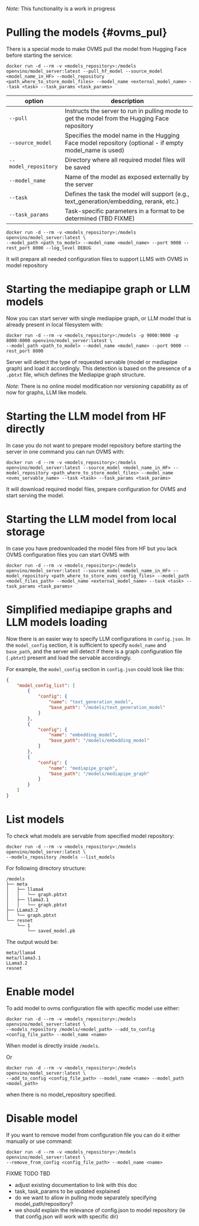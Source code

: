 *Note:*
This functionality is a work in progress

# Pulling the models {#ovms_pul}

There is a special mode to make OVMS pull the model from Hugging Face before starting the service:

```
docker run -d --rm -v <models_repository>:/models openvino/model_server:latest --pull_hf_model --source_model <model_name_in_HF> --model_repository <path_where_to_store_model_files> --model_name <external_model_name> --task <task> --task_params <task_params>
```

| option               | description                                                                                   |
|----------------------|-----------------------------------------------------------------------------------------------|
| `--pull`             | Instructs the server to run in pulling mode to get the model from the Hugging Face repository |
| `--source_model`     | Specifies the model name in the Hugging Face model repository (optional - if empty model_name is used) |
| `--model_repository` | Directory where all required model files will be saved                                        |
| `--model_name`       | Name of the model as exposed externally by the server                                         |
| `--task`             | Defines the task the model will support (e.g., text_generation/embedding, rerank, etc.)                       |
| `--task_params`      | Task-specific parameters in a format to be determined (TBD FIXME)                             |

```
docker run -d --rm -v <models_repository>:/models openvino/model_server:latest \
--model_path <path_to_model> --model_name <model_name> --port 9000 --rest_port 8000 --log_level DEBUG
```

It will prepare all needed configuration files to support LLMS with OVMS in model repository

# Starting the mediapipe graph or LLM models
Now you can start server with single mediapipe graph, or LLM model that is already present in local filesystem with:

```
docker run -d --rm -v <models_repository>:/models -p 9000:9000 -p 8000:8000 openvino/model_server:latest \
--model_path <path_to_model> --model_name <model_name> --port 9000 --rest_port 8000
```

Server will detect the type of requested servable (model or mediapipe graph) and load it accordingly. This detection is based on the presence of a `.pbtxt` file, which defines the Mediapipe graph structure.

*Note*: There is no online model modification nor versioning capability as of now for graphs, LLM like models.

# Starting the LLM model from HF directly

In case you do not want to prepare model repository before starting the server in one command you can run OVMS with:

```
docker run -d --rm -v <models_repository>:/models openvino/model_server:latest --source_model <model_name_in_HF> --model_repository <path_where_to_store_model_files> --model_name <ovms_servable_name> --task <task> --task_params <task_params>
```

It will download required model files, prepare configuration for OVMS and start serving the model.

# Starting the LLM model from local storage

In case you have predownloaded the model files from HF but you lack OVMS configuration files you can start OVMS with
```
docker run -d --rm -v <models_repository>:/models openvino/model_server:latest --source_model <model_name_in_HF> --model_repository <path_where_to_store_ovms_config_files> --model_path <model_files_path> --model_name <external_model_name> --task <task> --task_params <task_params>
```

# Simplified mediapipe graphs and LLM models loading

Now there is an easier way to specify LLM configurations in `config.json`. In the `model_config` section, it is sufficient to specify `model_name` and `base_path`, and the server will detect if there is a graph configuration file (`.pbtxt`) present and load the servable accordingly. 

For example, the `model_config` section in `config.json` could look like this:

```json
{
    "model_config_list": [
        {
            "config": {
                "name": "text_generation_model",
                "base_path": "/models/text_generation_model"
            }
        },
        {
            "config": {
                "name": "embedding_model",
                "base_path": "/models/embedding_model"
            }
        },
        {
            "config": {
                "name": "mediapipe_graph",
                "base_path": "/models/mediapipe_graph"
            }
        }
    ]
}
```
# List models

To check what models are servable from specified model repository:
```
docker run -d --rm -v <models_repository>:/models openvino/model_server:latest \
--models_repository /models --list_models
```

For following directory structure:
```
/models
├── meta
│   ├── llama4
│   │   └── graph.pbtxt
│   ├── llama3.1
│   │   └── graph.pbtxt
├── LLama3.2
│   └── graph.pbtxt
└── resnet
    └── 1
        └── saved_model.pb
```

The output would be:
```
meta/llama4
meta/llama3.1
LLama3.2
resnet
```

# Enable model

To add model to ovms configuration file with specific model use either:

```
docker run -d --rm -v <models_repository>:/models openvino/model_server:latest \
--models_repository /models/<model_path> --add_to_config <config_file_path> --model_name <name>
```

When model is directly inside `/models`.

Or

```
docker run -d --rm -v <models_repository>:/models openvino/model_server:latest \
--add_to_config <config_file_path> --model_name <name> --model_path <model_path>
```
when there is no model_repository specified.

# Disable model

If you want to remove model from configuration file you can do it either manually or use command:

```
docker run -d --rm -v <models_repository>:/models openvino/model_server:latest \
--remove_from_config <config_file_path> --model_name <name>
```

FIXME TODO TBD
- adjust existing documentation to link with this doc
- task, task_params to be updated explained
- do we want to allow in pulling mode separately specifying model_path/repository?
- we should explain the relevance of config.json to model repository (ie that config.json will work with specific dir)